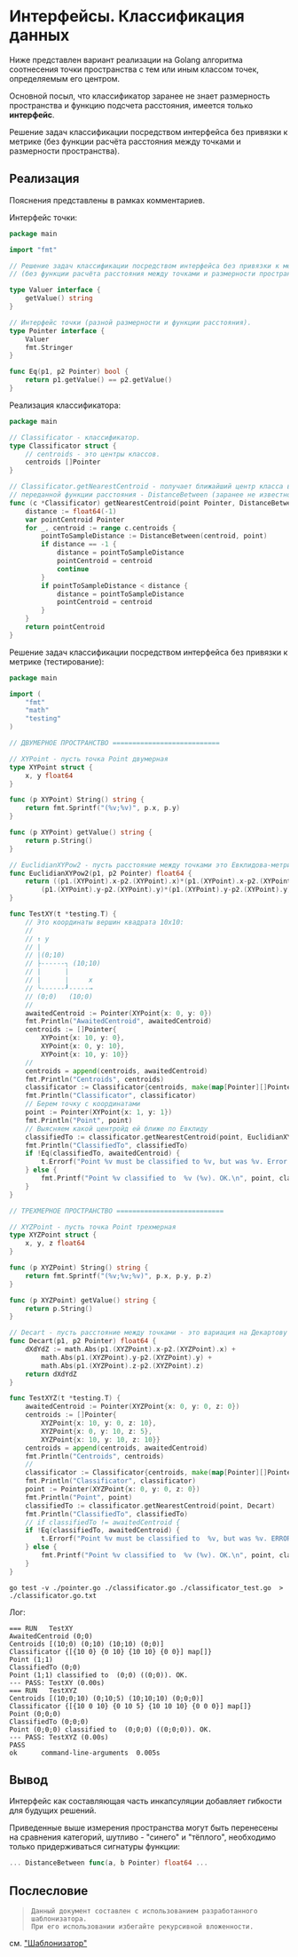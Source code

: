 # Интерфейсы. Классификация данных

Ниже представлен вариант реализации на Golang алгоритма соотнесения точки пространства с тем или иным классом точек, определяемым его центром.

Основной посыл, что классификатор заранее не знает размерность пространства и функцию подсчета расстояния, имеется только **интерфейс**.

Решение задач классификации посредством интерфейса без привязки к метрике (без функции расчёта расстояния между точками и размерности пространства).

## Реализация

Пояснения представлены в рамках комментариев.

Интерфейс точки:

```go
package main

import "fmt"

// Решение задач классификации посредством интерфейса без привязки к метрике
// (без функции расчёта расстояния между точками и размерности пространства).

type Valuer interface {
    getValue() string
}

// Интерфейс точки (разной размерности и функции расстояния).
type Pointer interface {
    Valuer
    fmt.Stringer
}

func Eq(p1, p2 Pointer) bool {
    return p1.getValue() == p2.getValue()
}

```

Реализация классификатора:

```go
package main

// Classificator - классификатор.
type Classificator struct {
    // centroids - это центры классов.
    centroids []Pointer
}

// Classificator.getNearestCentroid - получает ближайший центр класса в зависимости от
// переданной функции расстояния - DistanceBetween (заранее не известной)
func (c *Classificator) getNearestCentroid(point Pointer, DistanceBetween func(a, b Pointer) float64) Pointer {
    distance := float64(-1)
    var pointCentroid Pointer
    for _, centroid := range c.centroids {
        pointToSampleDistance := DistanceBetween(centroid, point)
        if distance == -1 {
            distance = pointToSampleDistance
            pointCentroid = centroid
            continue
        }
        if pointToSampleDistance < distance {
            distance = pointToSampleDistance
            pointCentroid = centroid
        }
    }
    return pointCentroid
}

```

Решение задач классификации посредством интерфейса без привязки к метрике (тестирование):

```go
package main

import (
    "fmt"
    "math"
    "testing"
)

// ДВУМЕРНОЕ ПРОСТРАНСТВО ===========================

// XYPoint - пусть точка Point двумерная
type XYPoint struct {
    x, y float64
}

func (p XYPoint) String() string {
    return fmt.Sprintf("(%v;%v)", p.x, p.y)
}

func (p XYPoint) getValue() string {
    return p.String()
}

// EuclidianXYPow2 - пусть расстояние между точками это Евклидова-метрика без ее корня
func EuclidianXYPow2(p1, p2 Pointer) float64 {
    return ((p1.(XYPoint).x-p2.(XYPoint).x)*(p1.(XYPoint).x-p2.(XYPoint).x) +
        (p1.(XYPoint).y-p2.(XYPoint).y)*(p1.(XYPoint).y-p2.(XYPoint).y))
}

func TestXY(t *testing.T) {
    // Это координаты вершин квадрата 10x10:
    //
    // ↑ y
    // |
    // |(0;10)
    // ├------┐ (10;10)
    // |      |
    // |      |     x
    // └------┚-----→
    // (0;0)   (10;0)
    //
    awaitedCentroid := Pointer(XYPoint{x: 0, y: 0})
    fmt.Println("AwaitedCentroid", awaitedCentroid)
    centroids := []Pointer{
        XYPoint{x: 10, y: 0},
        XYPoint{x: 0, y: 10},
        XYPoint{x: 10, y: 10}}
    //
    centroids = append(centroids, awaitedCentroid)
    fmt.Println("Centroids", centroids)
    classificator := Classificator{centroids, make(map[Pointer][]Pointer, 0)}
    fmt.Println("Classificator", classificator)
    // Берем точку с координатами
    point := Pointer(XYPoint{x: 1, y: 1})
    fmt.Println("Point", point)
    // Выясняем какой центройд ей ближе по Евклиду
    classifiedTo := classificator.getNearestCentroid(point, EuclidianXYPow2)
    fmt.Println("ClassifiedTo", classifiedTo)
    if !Eq(classifiedTo, awaitedCentroid) {
        t.Errorf("Point %v must be classified to %v, but was %v. Error.", point, awaitedCentroid, classifiedTo)
    } else {
        fmt.Printf("Point %v classified to  %v (%v). OK.\n", point, classifiedTo, awaitedCentroid)
    }
}

// ТРЕХМЕРНОЕ ПРОСТРАНСТВО ===========================

// XYZPoint - пусть точка Point трехмерная
type XYZPoint struct {
    x, y, z float64
}

func (p XYZPoint) String() string {
    return fmt.Sprintf("(%v;%v;%v)", p.x, p.y, p.z)
}

func (p XYZPoint) getValue() string {
    return p.String()
}

// Decart - пусть расстояние между точками - это вариация на Декартову метрику
func Decart(p1, p2 Pointer) float64 {
    dXdYdZ := math.Abs(p1.(XYZPoint).x-p2.(XYZPoint).x) +
        math.Abs(p1.(XYZPoint).y-p2.(XYZPoint).y) +
        math.Abs(p1.(XYZPoint).z-p2.(XYZPoint).z)
    return dXdYdZ
}

func TestXYZ(t *testing.T) {
    awaitedCentroid := Pointer(XYZPoint{x: 0, y: 0, z: 0})
    centroids := []Pointer{
        XYZPoint{x: 10, y: 0, z: 10},
        XYZPoint{x: 0, y: 10, z: 5},
        XYZPoint{x: 10, y: 10, z: 10}}
    centroids = append(centroids, awaitedCentroid)
    fmt.Println("Centroids", centroids)
    //
    classificator := Classificator{centroids, make(map[Pointer][]Pointer, 0)}
    fmt.Println("Classificator", classificator)
    point := Pointer(XYZPoint{x: 0, y: 0, z: 0})
    fmt.Println("Point", point)
    classifiedTo := classificator.getNearestCentroid(point, Decart)
    fmt.Println("ClassifiedTo", classifiedTo)
    // if classifiedTo != awaitedCentroid {
    if !Eq(classifiedTo, awaitedCentroid) {
        t.Errorf("Point %v must be classified to  %v, but was %v. ERROR.", point, awaitedCentroid, classifiedTo)
    } else {
        fmt.Printf("Point %v classified to  %v (%v). OK.\n", point, classifiedTo, awaitedCentroid)
    }
}

```

```shell
go test -v ./pointer.go ./classificator.go ./classificator_test.go  > ./classificator.go.txt
```

Лог:

```text
=== RUN   TestXY
AwaitedCentroid (0;0)
Centroids [(10;0) (0;10) (10;10) (0;0)]
Classificator {[{10 0} {0 10} {10 10} {0 0}] map[]}
Point (1;1)
ClassifiedTo (0;0)
Point (1;1) classified to  (0;0) ((0;0)). OK.
--- PASS: TestXY (0.00s)
=== RUN   TestXYZ
Centroids [(10;0;10) (0;10;5) (10;10;10) (0;0;0)]
Classificator {[{10 0 10} {0 10 5} {10 10 10} {0 0 0}] map[]}
Point (0;0;0)
ClassifiedTo (0;0;0)
Point (0;0;0) classified to  (0;0;0) ((0;0;0)). OK.
--- PASS: TestXYZ (0.00s)
PASS
ok  	command-line-arguments	0.005s

```

## Вывод

Интерфейс как составляющая часть инкапсуляции добавляет гибкости для будущих решений.

Приведенные выше измерения пространства могут быть перенесены на сравнения категорий, шутливо - "синего" и "тёплого", необходимо только придерживаться сигнатуры функции:

```go
... DistanceBetween func(a, b Pointer) float64 ... 
```

## Послесловие

>
> ```text
> Данный документ составлен с использованием разработанного шаблонизатора. 
> При его использовании избегайте рекурсивной вложенности.
> ```

см. ["Шаблонизатор"](https://github.com/BorisPlus/golang_notes/tree/master/templator)
